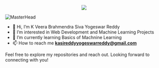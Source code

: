 

<p align="center">
  <img src="https://readme-typing-svg.demolab.com/?lines=Hi!+I+am+Siva+Yogeswar&font=Fira%20Code&center=true&width=380&height=50&duration=4000&pause=1000">
</p>


![MasterHead]()


- 👋 Hi, I’m K Veera Brahmendra Siva Yogeswar Reddy
- 👀 I’m interested in Web Development and Machine Learning Projects
- 🌱 I’m currently learning Basics of Machnine Learning
- 📫 How to reach me **kasireddyyogeswarreddy@gmail.com**

Feel free to explore my repositories and reach out. Looking forward to connecting with you!


